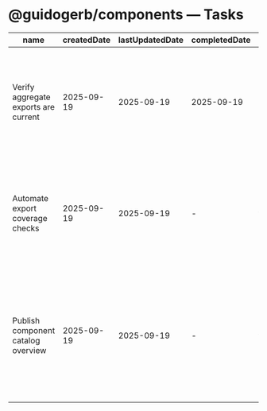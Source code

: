 # @guidogerb/components — Tasks

| name                                 | createdDate | lastUpdatedDate | completedDate | status   | description                                                                                                       |
| ------------------------------------ | ----------- | --------------- | ------------- | -------- | ----------------------------------------------------------------------------------------------------------------- |
| Verify aggregate exports are current | 2025-09-19  | 2025-09-19      | 2025-09-19    | complete | Cross-checked `index.js` exports so every subpackage stays reachable from the root entry point.                   |
| Automate export coverage checks      | 2025-09-19  | 2025-09-19      | -             | todo     | Add a unit test or lint rule that fails builds when new component packages are not wired through the root barrel. |
| Publish component catalog overview   | 2025-09-19  | 2025-09-19      | -             | todo     | Create a high-level map explaining when to depend on each subpackage and how they compose in tenant apps.         |
